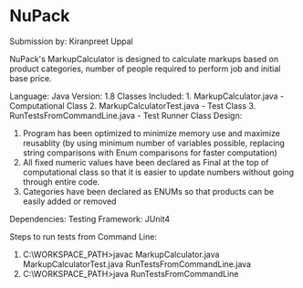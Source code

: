# NuPack
Submission by: Kiranpreet Uppal

NuPack's MarkupCalculator is designed to calculate markups based on product categories, number of people required to perform job and initial base price. 

Language: Java
Version: 1.8
Classes Included: 1. MarkupCalculator.java - Computational Class
                  2. MarkupCalculatorTest.java - Test Class
                  3. RunTestsFromCommandLine.java - Test Runner Class
Design: 
1. Program has been optimized to minimize memory use and maximize reusablity (by using minimum number of variables possible, replacing     string comparisons with Enum comparisons for faster computation)
2. All fixed numeric values have been declared as Final at the top of computational class so that it is easier to update numbers without going through entire code.
3. Categories have been declared as ENUMs so that products can be easily added or removed 

Dependencies:  Testing Framework: JUnit4

Steps to run tests from Command Line: 

1.  C:\WORKSPACE_PATH>javac MarkupCalculator.java MarkupCalculatorTest.java RunTestsFromCommandLine.java
2.  C:\WORKSPACE_PATH>java RunTestsFromCommandLine
